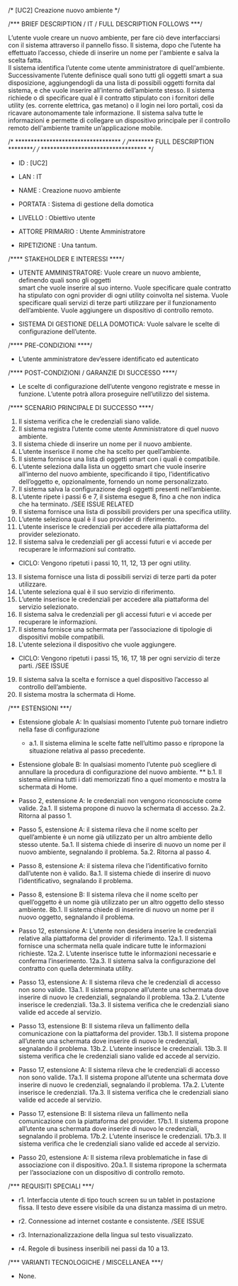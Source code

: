 /* [UC2] Creazione  nuovo  ambiente */

/*** BRIEF DESCRIPTION / IT / FULL DESCRIPTION FOLLOWS ***/

L’utente vuole creare un nuovo ambiente, per fare ciò deve interfacciarsi 
con il sistema attraverso il pannello fisso. Il sistema, dopo che l’utente 
ha effettuato l’accesso, chiede di inserire un nome per l'ambiente e salva la scelta fatta.  
Il sistema identifica l’utente come utente amministratore di quell'ambiente.  
Successivamente l’utente  definisce quali sono tutti gli oggetti smart a sua disposizione, 
aggiungendogli da una lista di possibili oggetti fornita dal sistema, e che vuole inserire
all’interno dell’ambiente stesso. Il sistema richiede o  di specificare qual è il contratto 
stipulato con i fornitori delle utility (es. corrente elettrica, gas metano) o il login nei 
loro portali, così da ricavare autonomamente tale informazione. Il sistema salva tutte le informazioni 
e permette di collegare un dispositivo principale  per il controllo remoto dell'ambiente tramite 
un’applicazione mobile.

/* ********************************** */ 
/********* FULL DESCRIPTION *********/
/* ********************************** */

* ID				: [UC2]
* LAN				: IT
* NAME				: Creazione nuovo ambiente

* PORTATA			: Sistema di gestione della domotica
* LIVELLO			: Obiettivo utente
* ATTORE PRIMARIO		: Utente Amministratore
* RIPETIZIONE			: Una tantum.


/**** STAKEHOLDER E INTERESSI ****/

* UTENTE AMMINISTRATORE: Vuole creare un nuovo ambiente, definendo quali sono gli oggetti    
smart che vuole inserire al suo interno. Vuole specificare quale contratto ha stipulato con 
ogni provider di ogni utility coinvolta nel sistema. Vuole specificare quali servizi di terze 
parti utilizzare per il funzionamento dell’ambiente. Vuole aggiungere un dispositivo di controllo remoto.

* SISTEMA DI GESTIONE DELLA DOMOTICA: Vuole salvare le scelte di configurazione dell’utente.

/**** PRE-CONDIZIONI ****/

*  L’utente amministratore dev’essere identificato ed autenticato

/**** POST-CONDIZIONI / GARANZIE DI SUCCESSO ****/

* Le scelte di configurazione dell’utente vengono registrate e messe in funzione. 
L’utente potrà allora proseguire nell’utilizzo del sistema.

/**** SCENARIO PRINCIPALE DI SUCCESSO ****/

1.  Il sistema verifica che le credenziali siano valide.
2.  Il sistema registra l’utente come utente Amministratore di quel nuovo ambiente.
3.  Il sistema chiede di inserire un nome per il nuovo ambiente.
4.  L’utente inserisce il nome che ha scelto per quell’ambiente.
5.  Il sistema fornisce una lista di oggetti smart con i quali è compatibile.
6.  L’utente seleziona dalla lista un oggetto smart che vuole inserire all’interno del nuovo ambiente, specificando il tipo, 
l’identificativo dell’oggetto e, opzionalmente, fornendo un nome personalizzato.
7.  Il sistema salva la configurazione degli oggetti presenti nell’ambiente.
8.  L’utente ripete i passi 6  e 7, il sistema esegue 8,  fino a che non indica che ha terminato. /SEE ISSUE RELATED
9.  Il sistema fornisce una lista di possibili providers per una specifica utility.
10. L’utente seleziona qual è il suo provider di riferimento.
11. L’utente inserisce le credenziali per accedere alla piattaforma del provider selezionato.
12. Il sistema salva le credenziali per gli accessi futuri e vi accede per recuperare le informazioni sul contratto.
* CICLO: Vengono ripetuti i passi 10, 11, 12, 13 per ogni utility.
13. Il sistema fornisce una lista di possibili servizi di terze parti da poter utilizzare.
14. L’utente seleziona qual è il suo servizio di riferimento.
15. L’utente inserisce le credenziali per accedere alla piattaforma del servizio selezionato.
16. Il sistema salva le credenziali per gli accessi futuri e vi accede per recuperare le informazioni.
17. Il sistema fornisce una schermata per l’associazione di tipologie di dispositivi mobile compatibili.
18. L'utente seleziona il dispositivo che vuole aggiungere.
* CICLO: Vengono ripetuti i passi 15, 16, 17, 18 per ogni servizio di terze parti. /SEE ISSUE
19. Il sistema salva la scelta e fornisce a quel dispositivo l’accesso al controllo dell’ambiente.
20. Il sistema mostra la schermata di Home.

/*** ESTENSIONI ***/

* Estensione globale A: In qualsiasi momento l’utente può tornare indietro nella fase di configurazione
  * a.1. Il sistema elimina le scelte fatte nell’ultimo passo e ripropone la situazione relativa al passo precedente.
	
* Estensione globale B: In qualsiasi momento l’utente può scegliere di annullare la procedura di configurazione del nuovo ambiente.
	** b.1. Il sistema elimina tutti i dati memorizzati fino a quel momento e mostra la schermata di Home.

* Passo 2, estensione A: le credenziali non vengono riconosciute come valide.
	2a.1. Il sistema propone di nuovo la schermata di accesso.
	2a.2. Ritorna al passo 1.

* Passo 5, estensione A: il sistema rileva che il nome scelto per quell’ambiente è un nome già utilizzato 
per un altro ambiente dello stesso utente.
	5a.1. Il sistema chiede di inserire di nuovo un nome per il nuovo ambiente, segnalando il problema.
	5a.2. Ritorna al passo 4.
	
* Passo 8, estensione A: il sistema rileva che l’identificativo fornito dall’utente non è valido.
	8a.1. Il sistema chiede di inserire di nuovo l’identificativo, segnalando il problema.

* Passo 8, estensione B:  Il sistema rileva che il nome scelto per quell’oggetto è un nome già utilizzato per 
un altro oggetto dello stesso ambiente.
	8b.1. Il sistema chiede di inserire di nuovo un nome per il nuovo oggetto, segnalando il problema.
	
* Passo 12, estensione A:  L’utente non desidera inserire le credenziali relative alla piattaforma del provider di riferimento.
	12a.1. Il sistema fornisce una schermata nella quale indicare tutte le informazioni richieste.
	12a.2. L’utente inserisce tutte le informazioni necessarie e conferma l’inserimento.
	12a.3. Il sistema salva la configurazione del contratto con quella determinata utility.

* Passo 13, estensione A: Il sistema rileva che le credenziali di accesso non sono valide.
	13a.1. Il sistema propone all’utente una schermata dove inserire di nuovo le credenziali, segnalando il problema.
	13a.2. L’utente inserisce le credenziali.
	13a.3. Il sistema verifica che le credenziali siano valide ed accede al servizio.

* Passo 13, estensione B: Il sistema rileva un fallimento della comunicazione con la piattaforma del provider.
	13b.1. Il sistema propone all’utente una schermata dove inserire di nuovo le credenziali, segnalando il problema.
	13b.2. L’utente inserisce le credenziali.
	13b.3. Il sistema verifica che le credenziali siano valide ed accede al servizio.

* Passo 17, estensione A: Il sistema rileva che le credenziali di accesso non sono valide.
	17a.1. Il sistema propone all’utente una schermata dove inserire di nuovo le credenziali, segnalando il problema.
	17a.2. L’utente inserisce le credenziali.
	17a.3. Il sistema verifica che le credenziali siano valide ed accede al servizio.

* Passo 17, estensione B: Il sistema rileva un fallimento nella comunicazione con la piattaforma del provider.
	17b.1. Il sistema propone all’utente una schermata dove inserire di nuovo le credenziali, segnalando il problema.
	17b.2. L’utente inserisce le credenziali.
	17b.3. Il sistema verifica che le credenziali siano valide ed accede al servizio.

* Passo 20, estensione A:  Il sistema rileva problematiche in fase di associazione con il dispositivo.
	20a.1. Il sistema ripropone la schermata per l’associazione con un dispositivo di controllo remoto.
	
	
/*** REQUISITI SPECIALI ***/

* r1. Interfaccia utente di tipo touch screen su un tablet in postazione fissa. Il testo deve essere visibile 
da una distanza massima di un metro.

* r2. Connessione ad internet costante e consistente. /SEE ISSUE

* r3. Internazionalizzazione della lingua sul testo visualizzato.

* r4. Regole di business inseribili nei passi da 10 a 13.

/*** VARIANTI TECNOLOGICHE / MISCELLANEA ***/

* None.
